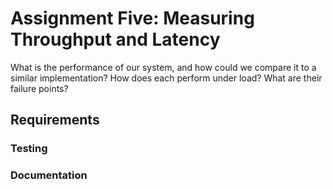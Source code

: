 # Assignment Five: Measuring Throughput and Latency

What is the performance of our system, and how could we compare it to a similar implementation? How does each perform under load? What are their failure points?

## Requirements

### Testing

### Documentation